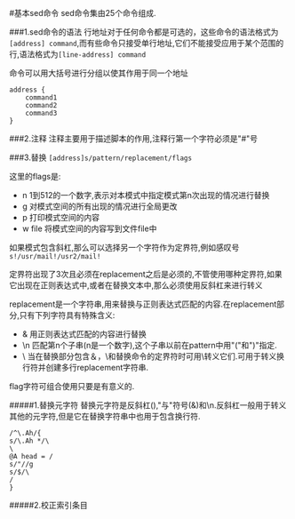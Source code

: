 #基本sed命令
sed命令集由25个命令组成.

###1.sed命令的语法
行地址对于任何命令都是可选的，这些命令的语法格式为`[address] command`,而有些命令只接受单行地址,它们不能接受应用于某个范围的行,语法格式为`[line-address] command`

命令可以用大括号进行分组以使其作用于同一个地址
```
address {
	command1
	command2
	command3
}
```

###2.注释
注释主要用于描述脚本的作用,注释行第一个字符必须是"#"号

###3.替换
`[address]s/pattern/replacement/flags`

这里的flags是:
+ n 1到512的一个数字,表示对本模式中指定模式第n次出现的情况进行替换
+ g 对模式空间的所有出现的情况进行全局更改
+ p 打印模式空间的内容
+ w file 将模式空间的内容写到文件file中

如果模式包含斜杠,那么可以选择另一个字符作为定界符,例如感叹号`s!/usr/mail!/usr2/mail!`

定界符出现了3次且必须在replacement之后是必须的,不管使用哪种定界符,如果它出现在正则表达式中,或者在替换文本中,那么必须使用反斜杠来进行转义

replacement是一个字符串,用来替换与正则表达式匹配的内容.在replacement部分,只有下列字符具有特殊含义:
+ & 用正则表达式匹配的内容进行替换
+ \n 匹配第n个子串(n是一个数字),这个子串以前在pattern中用"\("和"\)"指定.
+ \ 当在替换部分包含＆，\和替换命令的定界符时可用\转义它们.可用于转义换行符并创建多行replacement字符串.

flag字符可组合使用只要是有意义的.

#####1.替换元字符
替换元字符是反斜杠(\),"与"符号(&)和\n.反斜杠一般用于转义其他的元字符,但是它在替换字符串中也用于包含换行符.

```
/^\.Ah/{
s/\.Ah */\
\
@A head = /
s/"//g
s/$/\
/
}
```
#####2.校正索引条目



